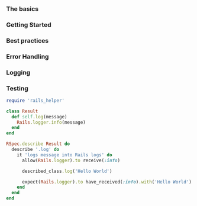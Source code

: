 ### The basics

### Getting Started

### Best practices

### Error Handling

### Logging

### Testing

```ruby
require 'rails_helper'

class Result
  def self.log(message)
    Rails.logger.info(message)
  end
end

RSpec.describe Result do
  describe '.log' do
    it 'logs message into Rails logs' do
      allow(Rails.logger).to receive(:info)

      described_class.log('Hello World')

      expect(Rails.logger).to have_received(:info).with('Hello World')
    end
  end
end
```
